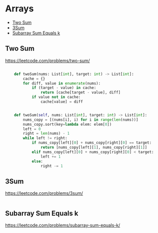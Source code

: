 # Arrays

+ [Two Sum](#two-sum)
+ [3Sum](#3sum)
+ [Subarray Sum Equals k](#subarray-sum-equals-k)

## Two Sum

https://leetcode.com/problems/two-sum/

```python

    def twoSum(nums: List[int], target: int) -> List[int]:
        cache = {}
        for diff, value in enumerate(nums):
            if (target - value) in cache:
                return [cache[target - value], diff]
            if value not in cache:
                cache[value] = diff


    def twoSum(self, nums: List[int], target: int) -> List[int]:
        nums_copy = [(nums[i], i) for i in range(len(nums))]
        nums_copy.sort(key=lambda elem: elem[0])
        left = 0
        right = len(nums) - 1
        while left != right:
            if nums_copy[left][0] + nums_copy[right][0] == target:
                return [nums_copy[left][1], nums_copy[right][1]]
            elif nums_copy[left][0] + nums_copy[right][0] < target:
                left += 1
            else:
                right -= 1

```

## 3Sum

https://leetcode.com/problems/3sum/

```python

```

## Subarray Sum Equals k

https://leetcode.com/problems/subarray-sum-equals-k/

```python

```
